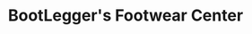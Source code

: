 ---
title: "BootLegger's Footwear Center"
url: /laconia/bootleggers-footwear-center/
shop: shoes
---